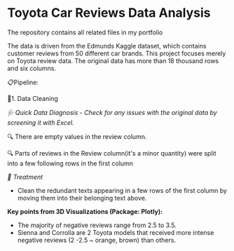 # Toyota Car Reviews Data Analysis
The repository contains all related files in my portfolio

The data is driven from the Edmunds Kaggle dataset, which contains customer reviews from 50 different car brands.
This project focuses merely on Toyota review data. The original data has more than 18 thousand rows and six columns. 

📋Pipeline: 

📌1. Data Cleaning

*🩺 Quick Data Diagnosis - Check for any issues with the original data by screening it with Excel.*

   🔍 There are empty values in the review column.
   
  🔍 Parts of reviews in the Review column(it's a minor quantity) were split into a few following rows in the first column

*💊 Treatment*
* Clean the redundant texts appearing in a few rows of the first column by moving them into their belonging text above.

**Key points from 3D Visualizations (Package: Plotly):**
- The majority of negative reviews range from 2.5 to 3.5.
- Sienna and Corrolla are 2 Toyota models that received more intense negative reviews (2 -2.5 ~ orange, brown) than others. 
